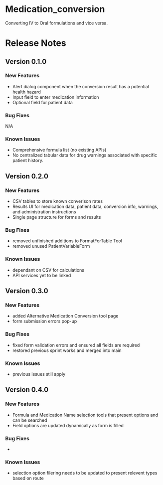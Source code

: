 # Medication_conversion
Converting IV to Oral formulations and vice versa.

# Release Notes

## Version 0.1.0

### New Features
- Alert dialog component when the conversion result has a potential health hazard
- Input field to enter medication information
- Optional field for patient data
  
### Bug Fixes
N/A

### Known Issues
- Comprehensive formula list (no existing APIs)
- No centralized tabular data for drug warnings associated with specific patient history.

## Version 0.2.0

### New Features
- CSV tables to store known converison rates
- Results UI for medication data, patient data, conversion info, warnings, and administration instructions
- Single page structure for forms and results
  
### Bug Fixes
- removed unfinished additions to FormatForTable Tool
- removed unused PatientVariableForm

### Known Issues
- dependant on CSV for calculations
- API services yet to be linked

## Version 0.3.0

### New Features
- added Alternative Medication Conversion tool page
- form submission errors pop-up

  
### Bug Fixes
- fixed form validation errors and ensured all fields are required
- restored previous sprint works and merged into main

### Known Issues
- previous issues still apply

## Version 0.4.0

### New Features
- Formula and Medication Name selection tools that present options and can be searched
- Field options are updated dynamically as form is filled

  
### Bug Fixes
-

### Known Issues
- selection option filering needs to be updated to present relevent types based on route